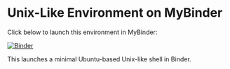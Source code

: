 # Unix-Like Environment on MyBinder

Click below to launch this environment in MyBinder:

[![Binder](https://mybinder.org/badge_logo.svg)](https://mybinder.org/v2/gh/FoxAlche/Unix-Binder/HEAD)

This launches a minimal Ubuntu-based Unix-like shell in Binder.
